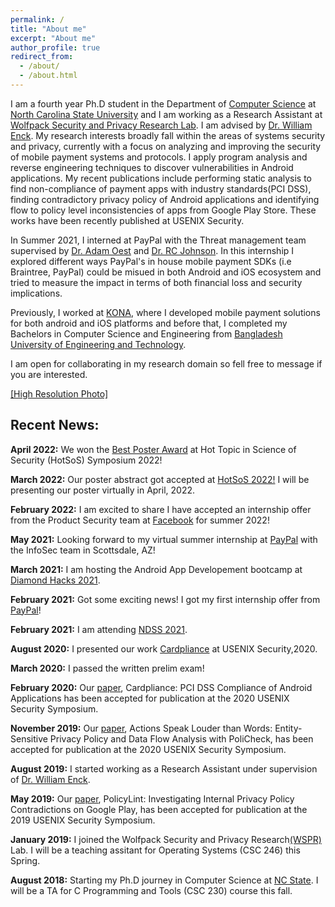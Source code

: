 ```yaml
---
permalink: /
title: "About me"
excerpt: "About me"
author_profile: true
redirect_from: 
  - /about/
  - /about.html
---
```



I am a fourth year Ph.D student in the Department of [Computer Science](https://www.csc.ncsu.edu) at [North Carolina State University](https://www.ncsu.edu) and I am working as a Research Assistant at [Wolfpack Security and Privacy Research Lab](https://wspr.csc.ncsu.edu). I am advised by [Dr. William Enck](https://www.enck.org). My research interests broadly fall within the areas of systems security and privacy, currently with a focus on analyzing and improving the security of mobile payment systems and protocols. I apply program analysis and reverse engineering techniques to discover vulnerabilities in Android applications. My recent publications include performing static analysis to find non-compliance of payment apps with industry standards(PCI DSS), finding contradictory privacy policy of Android applications and identifying flow to policy level inconsistencies of apps from Google Play Store. These works have been recently published at USENIX Security. 

In Summer 2021, I interned at PayPal with the Threat management team supervised by [Dr. Adam Oest](https://www.adamoest.com) and [Dr. RC Johnson](https://www.linkedin.com/in/rc-johnson-7234aa74/). In this internship I explored different ways PayPal's in house mobile payment SDKs (i.e Braintree, PayPal) could be misued in both Android and iOS ecosystem and tried to measure the impact in terms of both financial loss and security implications. 

Previously, I worked at [KONA](https://konai.com), where I developed mobile payment solutions for both android and iOS platforms and before that, I completed my Bachelors in Computer Science and Engineering from [Bangladesh University of Engineering and Technology](https://www.buet.ac.bd/web/). 

I am open for collaborating in my research domain so fell free to message if you are interested. 

[\[High Resolution Photo\]](https://saminmahmud.com/images/full.jpg)

## Recent News:

**April 2022:** We won the [Best Poster Award](https://cps-vo.org/node/83066) at Hot Topic in Science of Security (HotSoS) Symposium 2022!

**March 2022:** Our poster abstract got accepted at [HotSoS 2022!](https://cps-vo.org/group/hotsos/agenda) I will be presenting our poster virtually in April, 2022. 

**February 2022:** I am excited to share I have accepted an internship offer from the Product Security team at [Facebook](https://www.metacareers.com) for  summer 2022!

**May 2021:** Looking forward to my virtual summer internship at [PayPal](https://www.paypal.com/us/home) with the InfoSec team in Scottsdale, AZ!

**March 2021:** I am hosting the Android App Developement bootcamp at [Diamond Hacks 2021](https://hopin.com/events/diamondhacks-2021#schedule).

**February 2021:** Got some exciting news! I got my first internship offer from [PayPal](https://www.paypal.com/us/home)!

**February 2021:** I am attending [NDSS 2021](https://www.ndss-symposium.org/ndss2021/).

**August 2020:** I presented our work [Cardpliance](https://www.usenix.org/conference/usenixsecurity20/presentation/mahmud) at USENIX Security,2020. 

**March 2020:** I passed the written prelim exam!

**February 2020:** Our [paper](https://www.usenix.org/system/files/sec20-mahmud.pdf), Cardpliance: PCI DSS Compliance of Android Applications has been accepted for publication at the 2020 USENIX Security Symposium.

**November 2019:** Our [paper](https://www.usenix.org/system/files/sec20-andow.pdf), Actions Speak Louder than Words: Entity-Sensitive Privacy Policy and Data Flow Analysis with PoliCheck, has been accepted for publication at the 2020 USENIX Security Symposium.

**August 2019:** I started working as a Research Assistant under supervision of [Dr. William Enck](https://www.enck.org).

**May 2019:** Our [paper](https://www.usenix.org/system/files/sec19-andow.pdf), PolicyLint: Investigating Internal Privacy Policy Contradictions on Google Play, has been accepted for publication at the 2019 USENIX Security Symposium.

**January 2019:** I joined the Wolfpack Security and Privacy Research[(WSPR)](https://wspr.csc.ncsu.edu/people.html) Lab. I will be a teaching assitant for Operating Systems (CSC 246) this Spring.

**August 2018:** Starting my Ph.D journey in Computer Science at [NC State](https://www.csc.ncsu.edu). I will be a TA for C Programming and Tools (CSC 230) course this fall.





